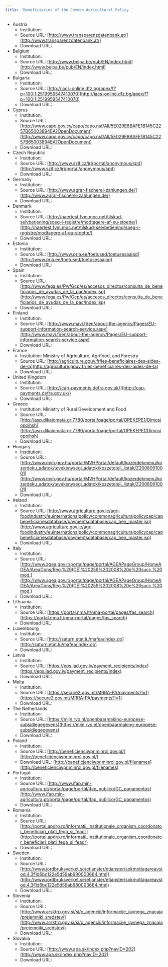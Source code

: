 ```yaml
---
title: 'Beneficiaries of the Common Agricultural Policy '
---
```


- Austria
  - Institution:
  - Source URL: [http://www.transparenzdatenbank.at/](http://www.transparenzdatenbank.at/)
  - Download URL:
- Belgium
  - Institution:
  - Source URL: [http://www.belpa.be/pub/EN/index.html](http://www.belpa.be/pub/EN/index.html)
  - Download URL:
- Bulgaria
  - Institution:
  - Source URL: [http://iacs-online.dfz.bg/apex/f?p=100:1:2519959547410070](http://iacs-online.dfz.bg/apex/f?p=100:1:2519959547410070)
  - Download URL:
- Cyprus
  - Institution:
  - Source URL: [http://www.capo.gov.cy/capo/capo.nsf/All/5E029E8BAFE1B145C2257B65003894EA?OpenDocument](http://www.capo.gov.cy/capo/capo.nsf/All/5E029E8BAFE1B145C2257B65003894EA?OpenDocument)
  - Download URL:
- Czech Republic
  - Institution:
  - Source URL: [http://www.szif.cz/irj/portal/anonymous/spd](http://www.szif.cz/irj/portal/anonymous/spd)
  - Download URL:
- Germany
  - Institution:
  - Source URL: [http://www.agrar-fischerei-zahlungen.de/](http://www.agrar-fischerei-zahlungen.de/)
  - Download URL:
- Denmark
  - Institution:
  - Source URL: [http://naertest.fvm.moc.net/tilskud-selvbetjening/soeg-i-registre/modtagere-af-eu-stoette/](http://naertest.fvm.moc.net/tilskud-selvbetjening/soeg-i-registre/modtagere-af-eu-stoette/)
  - Download URL:
- Estonia
  - Institution:
  - Source URL: [http://www.pria.ee/toetused/toetusesaajad](http://www.pria.ee/toetused/toetusesaajad)
  - Download URL:
- Spain
  - Institution:
  - Source URL: [http://www.fega.es/PwfGcp/es/accesos_directos/consulta_de_beneficiarios_de_ayudas_de_la_pac/index.jsp](http://www.fega.es/PwfGcp/es/accesos_directos/consulta_de_beneficiarios_de_ayudas_de_la_pac/index.jsp)
  - Download URL:
- Finland
  - Institution:
  - Source URL: [http://www.mavi.fi/en/about-the-agency/Pages/EU-support-information-search-service.aspx](http://www.mavi.fi/en/about-the-agency/Pages/EU-support-information-search-service.aspx)
  - Download URL:
- France
  - Institution: Ministry of Agriculture, Agrifood, and Forestry
  - Source URL: [http://agriculture.gouv.fr/les-beneficiaires-des-aides-de-la](http://agriculture.gouv.fr/les-beneficiaires-des-aides-de-la)
  - Download URL:
- United Kingdom
  - Institution:
  - Source URL: [http://cap-payments.defra.gov.uk/](http://cap-payments.defra.gov.uk/)
  - Download URL:
- Greece
  - Institution: Ministry of Rural Development and Food
  - Source URL: [http://asp.dikaiomata.gr:7780/portal/page/portal/OPEKEPE1/Dimosiopoihsh](http://asp.dikaiomata.gr:7780/portal/page/portal/OPEKEPE1/Dimosiopoihsh)
  - Download URL:
- Hungary
  - Institution:
  - Source URL: [http://www.mvh.gov.hu/portal/MVHPortal/default/kozerdekmenu/kozerdeku_adatok/tevekenysegi_adatok/kozzeteteli_listak/Z20080910001](http://www.mvh.gov.hu/portal/MVHPortal/default/kozerdekmenu/kozerdeku_adatok/tevekenysegi_adatok/kozzeteteli_listak/Z20080910001)
  - Download URL:
- Ireland
  - Institution:
  - Source URL: [http://www.agriculture.gov.ie/agri-foodindustry/euinternationalpolicy/commonagriculturalpolicycap/capbeneficiariesdatabase/paymentsdatabase/cap_ben_master.jsp](http://www.agriculture.gov.ie/agri-foodindustry/euinternationalpolicy/commonagriculturalpolicycap/capbeneficiariesdatabase/paymentsdatabase/cap_ben_master.jsp)
  - Download URL:
- Italy
  - Institution:
  - Source URL: [http://www.agea.gov.it/portal/page/portal/AGEAPageGroup/HomeAGEA/AreaCons/Reg.%20(CE)%20259%202008%20e%20succ.%20mod.](http://www.agea.gov.it/portal/page/portal/AGEAPageGroup/HomeAGEA/AreaCons/Reg.%20(CE)%20259%202008%20e%20succ.%20mod.)
  - Download URL:
- Lithuania
  - Institution:
  - Source URL: [https://portal.nma.lt/nma-portal/pages/fas_search](https://portal.nma.lt/nma-portal/pages/fas_search)
  - Download URL:
- Luxembourg
  - Institution:
  - Source URL: [http://saturn.etat.lu/mafea/index.do](http://saturn.etat.lu/mafea/index.do)
  - Download URL:
- Latvia
  - Institution:
  - Source URL: [https://eps.lad.gov.lv/payment_recipients/index](https://eps.lad.gov.lv/payment_recipients/index)
  - Download URL:
- Malta
  - Institution:
  - Source URL: [https://secure2.gov.mt/MRRA-PA/payments?l=1](https://secure2.gov.mt/MRRA-PA/payments?l=1)
  - Download URL:
- The Netherlands
  - Institution:
  - Source URL: [https://mijn.rvo.nl/openbaarmaking-europese-subsidiegegevens](https://mijn.rvo.nl/openbaarmaking-europese-subsidiegegevens)
  - Download URL:
- Poland
  - Institution:
  - Source URL: [http://beneficjenciwpr.minrol.gov.pl/](http://beneficjenciwpr.minrol.gov.pl/)
  - Download URL: [http://beneficjenciwpr.minrol.gov.pl/filenames](http://beneficjenciwpr.minrol.gov.pl/filenames)
- Portugal
  - Institution:
  - Source URL: [http://www.ifap.min-agricultura.pt/portal/page/portal/ifap_publico/GC_pagamentos](http://www.ifap.min-agricultura.pt/portal/page/portal/ifap_publico/GC_pagamentos)
  - Download URL:
- Romania
  - Institution:
  - Source URL: [http://portal.apdrp.ro/informatii_Institutionale_organism_coordonator_beneficiari_plati_fega_si_feadr](http://portal.apdrp.ro/informatii_Institutionale_organism_coordonator_beneficiari_plati_fega_si_feadr)
  - Download URL:
- Sweden
  - Institution:
  - Source URL: [http://www.jordbruksverket.se/etjanster/etjanster/sokmottagareavstod.4.3f1d6bc122e5d59ab980003664.html](http://www.jordbruksverket.se/etjanster/etjanster/sokmottagareavstod.4.3f1d6bc122e5d59ab980003664.html)
  - Download URL:
- Slovenia
  - Institution:
  - Source URL: [http://www.arsktrp.gov.si/si/o_agenciji/informacije_javnega_znacaja/prejemniki_sredstev/](http://www.arsktrp.gov.si/si/o_agenciji/informacije_javnega_znacaja/prejemniki_sredstev/)
  - Download URL:
- Slovakia
  - Institution:
  - Source URL: [http://www.apa.sk/index.php?navID=202](http://www.apa.sk/index.php?navID=202)
  - Download URL:
